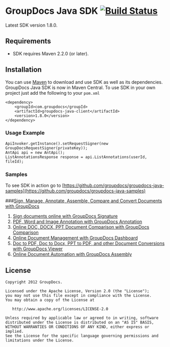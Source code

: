 GroupDocs Java SDK [![Build Status](https://secure.travis-ci.org/groupdocs/groupdocs-java.png)](http://travis-ci.org/groupdocs/groupdocs-java)
=============

Latest SDK version 1.8.0.

## Requirements

* SDK requires Maven 2.2.0 (or later).

## Installation

You can use [Maven](http://maven.apache.org/) to download and use SDK as well as its dependencies.
GroupDocs Java SDK is now in Maven Central. To use SDK in your own project just add the following to your `pom.xml`

	<dependency>
		<groupId>com.groupdocs</groupId>
		<artifactId>groupdocs-java-client</artifactId>
		<version>1.8.0</version>
	</dependency>

### Usage Example
	ApiInvoker.getInstance().setRequestSigner(new GroupDocsRequestSigner(privateKey));
	AntApi api = new AntApi();
	ListAnnotationsResponse response = api.ListAnnotations(userId, fileId);

### Samples
To see SDK in action go to [https://github.com/groupdocs/groupdocs-java-samples](https://github.com/groupdocs/groupdocs-java-samples)


###[Sign, Manage, Annotate, Assemble, Compare and Convert Documents with GroupDocs](http://groupdocs.com)
1. [Sign documents online with GroupDocs Signature](http://groupdocs.com/apps/signature)
2. [PDF, Word and Image Annotation with GroupDocs Annotation](http://groupdocs.com/apps/annotation)
3. [Online DOC, DOCX, PPT Document Comparison with GroupDocs Comparison](http://groupdocs.com/apps/comparison)
4. [Online Document Management with GroupDocs Dashboard](http://groupdocs.com/apps/dashboard)
5. [Doc to PDF, Doc to Docx, PPT to PDF, and other Document Conversions with GroupDocs Viewer](http://groupdocs.com/apps/viewer)
6. [Online Document Automation with GroupDocs Assembly](http://groupdocs.com/apps/assembly)

License
-------

	Copyright 2012 GroupDocs.

	Licensed under the Apache License, Version 2.0 (the "License");
	you may not use this file except in compliance with the License.
	You may obtain a copy of the License at

	   http://www.apache.org/licenses/LICENSE-2.0

	Unless required by applicable law or agreed to in writing, software
	distributed under the License is distributed on an "AS IS" BASIS,
	WITHOUT WARRANTIES OR CONDITIONS OF ANY KIND, either express or implied.
	See the License for the specific language governing permissions and
	limitations under the License.

